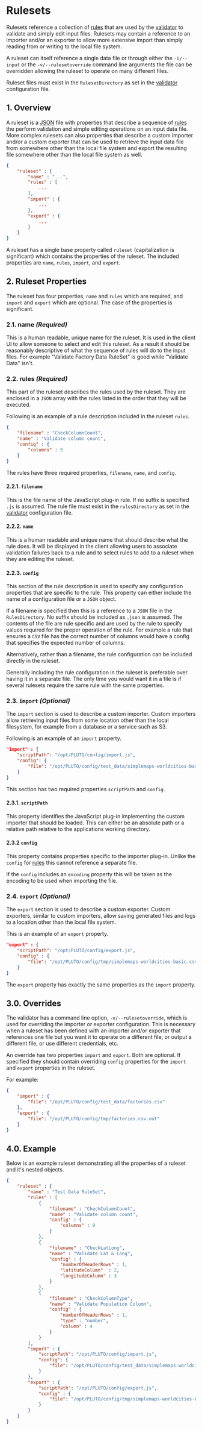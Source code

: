 # Rulesets

Rulesets reference a collection of [rules][rules] that are used by the [validator][validator] to validate and
simply edit input files. Rulesets may contain a reference to an importer and/or an exporter to allow more
extensive import than simply reading from or writing to the local file system.

A ruleset can itself reference a single data file or through either the `-i/--input` or the
`-v/--rulesetoverride` command line arguments the file can be overridden allowing the ruleset to operate
on many different files.

Ruleset files must exist in the `RulesetDirectory` as set in the [validator][validator] configuration
file.

## 1. Overview

A ruleset is a [JSON](http://www.json.org) file with properties that describe a sequence of [rules][rules] the perform validation
and simple editing operations on an input data file. More complex rulesets can also properties that describe
a custom importer and/or a custom exporter that can be used to retrieve the input data file from somewhere
other than the local file system and export the resulting file somewhere other than the local file system
as well.

```json
{
	"ruleset" : {
		"name" : "...",
		"rules" : [
		    ...
		],
		"import" : {
			...
		},
		"export" : {
			...
		}
	}
}
```

A ruleset has a single base property called `ruleset` (capitalization is significant) which contains the
properties of the ruleset. The included properties are `name`, `rules`, `import`, and `export`. 

## 2. Ruleset Properties

The ruleset has four properties, `name` and `rules` which are required, and `import` and `export` which are
optional. The case of the properties is significant.

### 2.1. name _(Required)_

This is a human readable, unique name for the ruleset. It is used in the client UI to allow someone to
select and edit this ruleset. As a result it should be reasonably descriptive of what the sequence of rules
will do to the input files. For example "Validate Factory Data RuleSet" is good while "Validate Data" isn't.

### 2.2. rules _(Required)_

This part of the ruleset describes the rules used by the ruleset. They are enclosed in a `JSON` array with
the rules listed in the order that they will be executed.

Following is an example of a rule description included in the ruleset `rules`.

```json
{
    "filename" : "CheckColumnCount",
    "name" : "Validate column count",
    "config" : {
        "columns" : 9
    }
}
```
The rules have three required properties, `filename`, `name`, and `config`.

#### 2.2.1. `filename`

This is the file name of the JavaScript plug-in rule. If no suffix is specified `.js` is assumed.
The rule file must exist in the `rulesDirectory` as set in the [validator][validator] configuration file.

#### 2.2.2. `name`

This is a human readable and unique name that should describe what the rule does. It will be displayed
in the client allowing users to associate validation failures back to a rule and to select rules to
add to a ruleset when they are editing the ruleset.

#### 2.2.3. `config`

This section of the rule description is used to specify any configuration properties that are specific
to the rule. This property can either include the name of a configuration file or a `JSON` object. 

If a filename is specified then this is a reference to a `JSON` file in the `RulesDirectory`. No suffix
should be included as `.json` is assumed. The contents of the file are rule specific and are used by the
rule to specify values required for the proper operation of the rule. For example a rule that ensures
a `CSV` file has the correct number of columns would have a config that specifies the expected
number of columns.

Alternatively, rather than a filename, the rule configuration can be included directly in the ruleset.

Generally including the rule configuration in the ruleset is preferable over having it in a separate file.
 The only time you would want it in a file is if several rulesets require the same rule with the same
 properties.
 
### 2.3. `import` _(Optional)_

The `import` section is used to describe a custom importer. Custom importers
 allow retrieving input files from some location other than the local
 filesystem, for example from a database or a service such as S3.
 
Following is an example of an `import` property.
 
```json
"import" : {
    "scriptPath": "/opt/PLUTO/config/import.js",
    "config": {
        "file": "/opt/PLUTO/config/test_data/simplemaps-worldcities-basic.csv"
    }
}
```

This section has two required properties `scriptPath` and `config`.
 
#### 2.3.1. `scriptPath`

This property identifies the JavaScript plug-in implementing the custom importer that should be loaded.
This can either be an absolute path or a relative path relative to the applications working directory.

#### 2.3.2 `config`

This property contains properties specific to the importer plug-in. Unlike the `config` for
[rules](#2.2.3.-config) this cannot reference a separate file.

If the `config` includes an `encoding` property this will be taken as the encoding to be used when
importing the file.

### 2.4. `export` _(Optional)_

The `export` section is used to describe a custom exporter. Custom exporters, similar to custom importers,
allow saving generated files and logs to a location other than the local file system.

This is an example of an `export` property.

```json
"export" : {
    "scriptPath": "/opt/PLUTO/config/export.js",
    "config" : {
        "file": "/opt/PLUTO/config/tmp/simplemaps-worldcities-basic.csv.out"
    }
}
```

The `export` property has exactly the same properties as the `import` property.

## 3.0. Overrides

The validator has a command line option, `-v/--rulesetoverride`, which is used for overriding the importer
or exporter configuration. This is necessary when a ruleset has been defined with an importer and/or exporter
that references one file
but you want it to operate on a different file, or output a different file, or use different credentials, etc.

An override has two properties `import` and `export`. Both are optional. If specified they should contain
 overriding `config` properties for the `import` and `export` properties in the ruleset.
 
For example:
```json
{
    "import" : {
        "file": "/opt/PLUTO/config/test_data/factories.csv"
    },
    "export" : {
        "file": "/opt/PLUTO/config/tmp/factories.csv.out"
    }
}
```

## 4.0. Example

Below is an example ruleset demonstrating all the properties of a ruleset and it's nested objects.

```json
{
	"ruleset" : {
		"name" : "Test Data RuleSet",
		"rules" : [
			{
				"filename" : "CheckColumnCount",
				"name" : "Validate column count",
				"config" : {
					"columns" : 9
				}
			},
			{
				"filename" : "CheckLatLong",
				"name" : "Validate Lat & Long",
				"config" : {
					"numberOfHeaderRows" : 1,
					"latitudeColumn"  : 2,
					"longitudeColumn" : 3
				}
			},
			{
				"filename" : "CheckColumnType",
				"name" : "Validate Population Column",
				"config" : {
					"numberOfHeaderRows" : 1,
					"type" : "number",
					"column" : 4
				}
			}
		],
		"import" : {
			"scriptPath": "/opt/PLUTO/config/import.js",
			"config": {
				"file": "/opt/PLUTO/config/test_data/simplemaps-worldcities-basic.csv"
			}
		},
		"export" : {
			"scriptPath": "/opt/PLUTO/config/export.js",
			"config" : {
				"file": "/opt/PLUTO/config/tmp/simplemaps-worldcities-basic.csv.out"
			}
		}
	}
}
```

[rules]: docs/rules.md
[validator]: docs/validator.md
